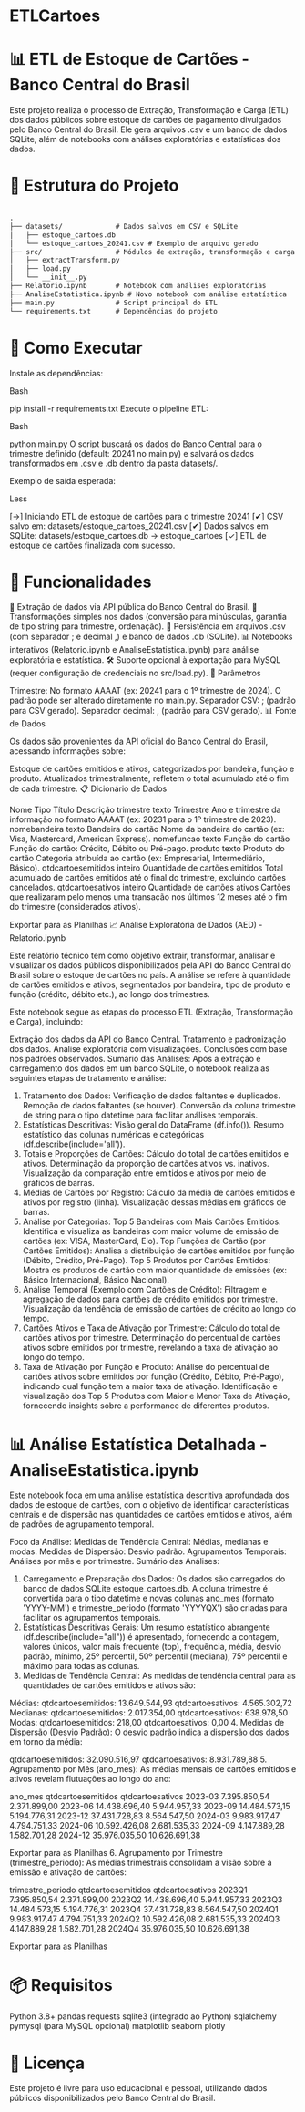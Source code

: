# ETLCartoes
# 📊 ETL de Estoque de Cartões - Banco Central do Brasil

Este projeto realiza o processo de Extração, Transformação e Carga (ETL) dos dados públicos sobre estoque de cartões de pagamento divulgados pelo Banco Central do Brasil. Ele gera arquivos .csv e um banco de dados SQLite, além de notebooks com análises exploratórias e estatísticas dos dados.

# 📁 Estrutura do Projeto

```bat

.
├── datasets/             # Dados salvos em CSV e SQLite
│   ├── estoque_cartoes.db
│   └── estoque_cartoes_20241.csv # Exemplo de arquivo gerado
├── src/                  # Módulos de extração, transformação e carga
│   ├── extractTransform.py
│   ├── load.py
│   └── __init__.py
├── Relatorio.ipynb       # Notebook com análises exploratórias
├── AnaliseEstatistica.ipynb # Novo notebook com análise estatística
├── main.py               # Script principal do ETL
└── requirements.txt      # Dependências do projeto
```
# 🚀 Como Executar

Instale as dependências:

Bash

pip install -r requirements.txt
Execute o pipeline ETL:

Bash

python main.py
O script buscará os dados do Banco Central para o trimestre definido (default: 20241 no main.py) e salvará os dados transformados em .csv e .db dentro da pasta datasets/.

Exemplo de saída esperada:

Less

[→] Iniciando ETL de estoque de cartões para o trimestre 20241
[✔] CSV salvo em: datasets/estoque_cartoes_20241.csv
[✔] Dados salvos em SQLite: datasets/estoque_cartoes.db → estoque_cartoes
[✓] ETL de estoque de cartões finalizada com sucesso.
# 🧠 Funcionalidades

🔄 Extração de dados via API pública do Banco Central do Brasil.
🧹 Transformações simples nos dados (conversão para minúsculas, garantia de tipo string para trimestre, ordenação).
💾 Persistência em arquivos .csv (com separador ; e decimal ,) e banco de dados .db (SQLite).
📊 Notebooks interativos (Relatorio.ipynb e AnaliseEstatistica.ipynb) para análise exploratória e estatística.
🛠️ Suporte opcional à exportação para MySQL (requer configuração de credenciais no src/load.py).
🔧 Parâmetros

Trimestre: No formato AAAAT (ex: 20241 para o 1º trimestre de 2024). O padrão pode ser alterado diretamente no main.py.
Separador CSV: ; (padrão para CSV gerado).
Separador decimal: , (padrão para CSV gerado).
📊 Fonte de Dados

Os dados são provenientes da API oficial do Banco Central do Brasil, acessando informações sobre:

Estoque de cartões emitidos e ativos, categorizados por bandeira, função e produto. Atualizados trimestralmente, refletem o total acumulado até o fim de cada trimestre.
📋 Dicionário de Dados

Nome	Tipo	Título	Descrição
trimestre	texto	Trimestre	Ano e trimestre da informação no formato AAAAT (ex: 20231 para o 1º trimestre de 2023).
nomebandeira	texto	Bandeira do cartão	Nome da bandeira do cartão (ex: Visa, Mastercard, American Express).
nomefuncao	texto	Função do cartão	Função do cartão: Crédito, Débito ou Pré-pago.
produto	texto	Produto do cartão	Categoria atribuída ao cartão (ex: Empresarial, Intermediário, Básico).
qtdcartoesemitidos	inteiro	Quantidade de cartões emitidos	Total acumulado de cartões emitidos até o final do trimestre, excluindo cartões cancelados.
qtdcartoesativos	inteiro	Quantidade de cartões ativos	Cartões que realizaram pelo menos uma transação nos últimos 12 meses até o fim do trimestre (considerados ativos).

Exportar para as Planilhas
📈 Análise Exploratória de Dados (AED) - Relatorio.ipynb

Este relatório técnico tem como objetivo extrair, transformar, analisar e visualizar os dados públicos disponibilizados pela API do Banco Central do Brasil sobre o estoque de cartões no país. A análise se refere à quantidade de cartões emitidos e ativos, segmentados por bandeira, tipo de produto e função (crédito, débito etc.), ao longo dos trimestres.

Este notebook segue as etapas do processo ETL (Extração, Transformação e Carga), incluindo:

Extração dos dados da API do Banco Central.
Tratamento e padronização dos dados.
Análise exploratória com visualizações.
Conclusões com base nos padrões observados.
Sumário das Análises:
Após a extração e carregamento dos dados em um banco SQLite, o notebook realiza as seguintes etapas de tratamento e análise:

1. Tratamento dos Dados:
Verificação de dados faltantes e duplicados.
Remoção de dados faltantes (se houver).
Conversão da coluna trimestre de string para o tipo datetime para facilitar análises temporais.
2. Estatísticas Descritivas:
Visão geral do DataFrame (df.info()).
Resumo estatístico das colunas numéricas e categóricas (df.describe(include='all')).
3. Totais e Proporções de Cartões:
Cálculo do total de cartões emitidos e ativos.
Determinação da proporção de cartões ativos vs. inativos.
Visualização da comparação entre emitidos e ativos por meio de gráficos de barras.
4. Médias de Cartões por Registro:
Cálculo da média de cartões emitidos e ativos por registro (linha).
Visualização dessas médias em gráficos de barras.
5. Análise por Categorias:
Top 5 Bandeiras com Mais Cartões Emitidos: Identifica e visualiza as bandeiras com maior volume de emissão de cartões (ex: VISA, MasterCard, Elo).
Top Funções de Cartão (por Cartões Emitidos): Analisa a distribuição de cartões emitidos por função (Débito, Crédito, Pré-Pago).
Top 5 Produtos por Cartões Emitidos: Mostra os produtos de cartão com maior quantidade de emissões (ex: Básico Internacional, Básico Nacional).
6. Análise Temporal (Exemplo com Cartões de Crédito):
Filtragem e agregação de dados para cartões de crédito emitidos por trimestre.
Visualização da tendência de emissão de cartões de crédito ao longo do tempo.
7. Cartões Ativos e Taxa de Ativação por Trimestre:
Cálculo do total de cartões ativos por trimestre.
Determinação do percentual de cartões ativos sobre emitidos por trimestre, revelando a taxa de ativação ao longo do tempo.
8. Taxa de Ativação por Função e Produto:
Análise do percentual de cartões ativos sobre emitidos por função (Crédito, Débito, Pré-Pago), indicando qual função tem a maior taxa de ativação.
Identificação e visualização dos Top 5 Produtos com Maior e Menor Taxa de Ativação, fornecendo insights sobre a performance de diferentes produtos.
# 📊 Análise Estatística Detalhada - AnaliseEstatistica.ipynb

Este notebook foca em uma análise estatística descritiva aprofundada dos dados de estoque de cartões, com o objetivo de identificar características centrais e de dispersão nas quantidades de cartões emitidos e ativos, além de padrões de agrupamento temporal.

Foco da Análise:
Medidas de Tendência Central: Médias, medianas e modas.
Medidas de Dispersão: Desvio padrão.
Agrupamentos Temporais: Análises por mês e por trimestre.
Sumário das Análises:
1. Carregamento e Preparação dos Dados:
Os dados são carregados do banco de dados SQLite estoque_cartoes.db.
A coluna trimestre é convertida para o tipo datetime e novas colunas ano_mes (formato 'YYYY-MM') e trimestre_periodo (formato 'YYYYQX') são criadas para facilitar os agrupamentos temporais.
2. Estatísticas Descritivas Gerais:
Um resumo estatístico abrangente (df.describe(include="all")) é apresentado, fornecendo a contagem, valores únicos, valor mais frequente (top), frequência, média, desvio padrão, mínimo, 25º percentil, 50º percentil (mediana), 75º percentil e máximo para todas as colunas.
3. Medidas de Tendência Central:
As medidas de tendência central para as quantidades de cartões emitidos e ativos são:

Médias:
qtdcartoesemitidos: 13.649.544,93
qtdcartoesativos: 4.565.302,72
Medianas:
qtdcartoesemitidos: 2.017.354,00
qtdcartoesativos: 638.978,50
Modas:
qtdcartoesemitidos: 218,00
qtdcartoesativos: 0,00
4. Medidas de Dispersão (Desvio Padrão):
O desvio padrão indica a dispersão dos dados em torno da média:

qtdcartoesemitidos: 32.090.516,97
qtdcartoesativos: 8.931.789,88
5. Agrupamento por Mês (ano_mes):
As médias mensais de cartões emitidos e ativos revelam flutuações ao longo do ano:

ano_mes	qtdcartoesemitidos	qtdcartoesativos
2023-03	7.395.850,54	2.371.899,00
2023-06	14.438.696,40	5.944.957,33
2023-09	14.484.573,15	5.194.776,31
2023-12	37.431.728,83	8.564.547,50
2024-03	9.983.917,47	4.794.751,33
2024-06	10.592.426,08	2.681.535,33
2024-09	4.147.889,28	1.582.701,28
2024-12	35.976.035,50	10.626.691,38

Exportar para as Planilhas
6. Agrupamento por Trimestre (trimestre_periodo):
As médias trimestrais consolidam a visão sobre a emissão e ativação de cartões:

trimestre_periodo	qtdcartoesemitidos	qtdcartoesativos
2023Q1	7.395.850,54	2.371.899,00
2023Q2	14.438.696,40	5.944.957,33
2023Q3	14.484.573,15	5.194.776,31
2023Q4	37.431.728,83	8.564.547,50
2024Q1	9.983.917,47	4.794.751,33
2024Q2	10.592.426,08	2.681.535,33
2024Q3	4.147.889,28	1.582.701,28
2024Q4	35.976.035,50	10.626.691,38

Exportar para as Planilhas
# 📦 Requisitos

Python 3.8+
pandas
requests
sqlite3 (integrado ao Python)
sqlalchemy
pymysql (para MySQL opcional)
matplotlib
seaborn
plotly
# 📄 Licença

Este projeto é livre para uso educacional e pessoal, utilizando dados públicos disponibilizados pelo Banco Central do Brasil.
